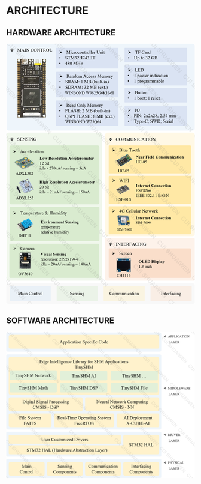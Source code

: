 # ARCHITECTURE

## HARDWARE ARCHITECTURE

![Hardware Architecture](hw.png)

## SOFTWARE ARCHITECTURE

![Software Architecture](sw.png)